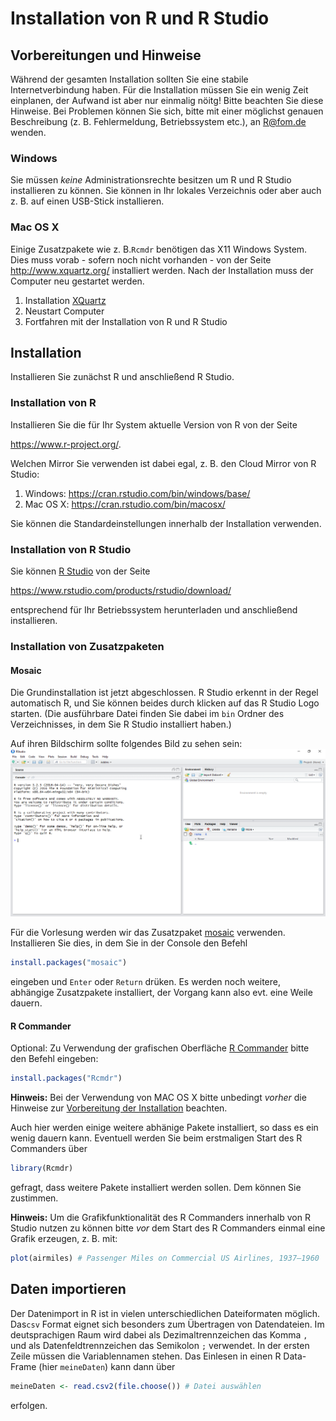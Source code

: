 Installation von R und R Studio
================

Vorbereitungen und Hinweise
---------------------------

Während der gesamten Installation sollten Sie eine stabile Internetverbindung haben. Für die Installation müssen Sie ein wenig Zeit einplanen, der Aufwand ist aber nur einmalig nöitg! Bitte beachten Sie diese Hinweise. Bei Problemen können Sie sich, bitte mit einer möglichst genauen Beschreibung (z. B. Fehlermeldung, Betriebssystem etc.), an <R@fom.de> wenden.

### Windows

Sie müssen *keine* Administrationsrechte besitzen um R und R Studio installieren zu können. Sie können in Ihr lokales Verzeichnis oder aber auch z. B. auf einen USB-Stick installieren.

### Mac OS X

Einige Zusatzpakete wie z. B.`Rcmdr` benötigen das X11 Windows System. Dies muss vorab - sofern noch nicht vorhanden - von der Seite <http://www.xquartz.org/> installiert werden. Nach der Installation muss der Computer neu gestartet werden.

1.  Installation [XQuartz](http://www.xquartz.org/)
2.  Neustart Computer
3.  Fortfahren mit der Installation von R und R Studio

Installation
------------

Installieren Sie zunächst R und anschließend R Studio.

### Installation von R

Installieren Sie die für Ihr System aktuelle Version von R von der Seite

<https://www.r-project.org/>.

Welchen Mirror Sie verwenden ist dabei egal, z. B. den Cloud Mirror von R Studio:

1.  Windows: <https://cran.rstudio.com/bin/windows/base/>
2.  Mac OS X: <https://cran.rstudio.com/bin/macosx/>

Sie können die Standardeinstellungen innerhalb der Installation verwenden.

### Installation von R Studio

Sie können [R Studio](https://www.rstudio.com/) von der Seite

<https://www.rstudio.com/products/rstudio/download/>

entsprechend für Ihr Betriebssystem herunterladen und anschließend installieren.

### Installation von Zusatzpaketen

#### Mosaic

Die Grundinstallation ist jetzt abgeschlossen. R Studio erkennt in der Regel automatisch R, und Sie können beides durch klicken auf das R Studio Logo starten. (Die ausführbare Datei finden Sie dabei im `bin` Ordner des Verzeichnisses, in dem Sie R Studio installiert haben.)

Auf ihren Bildschirm sollte folgendes Bild zu sehen sein: ![](RStudio-Screenshot.png)

Für die Vorlesung werden wir das Zusatzpaket [mosaic](https://cran.r-project.org/web/packages/mosaic/) verwenden. Installieren Sie dies, in dem Sie in der Console den Befehl

``` r
install.packages("mosaic")
```

eingeben und `Enter` oder `Return` drüken. Es werden noch weitere, abhängige Zusatzpakete installiert, der Vorgang kann also evt. eine Weile dauern.

#### R Commander

Optional: Zu Verwendung der grafischen Oberfläche [R Commander](http://socserv.socsci.mcmaster.ca/jfox/Misc/Rcmdr/) bitte den Befehl eingeben:

``` r
install.packages("Rcmdr")
```

**Hinweis:** Bei der Verwendung von MAC OS X bitte unbedingt *vorher* die Hinweise zur [Vorbereitung der Installation](#anchor) beachten.

Auch hier werden einige weitere abhänige Pakete installiert, so dass es ein wenig dauern kann. Eventuell werden Sie beim erstmaligen Start des R Commanders über

``` r
library(Rcmdr)
```

gefragt, dass weitere Pakete installiert werden sollen. Dem können Sie zustimmen.

**Hinweis:** Um die Grafikfunktionalität des R Commanders innerhalb von R Studio nutzen zu können bitte *vor* dem Start des R Commanders einmal eine Grafik erzeugen, z. B. mit:

``` r
plot(airmiles) # Passenger Miles on Commercial US Airlines, 1937–1960
```

Daten importieren
-----------------

Der Datenimport in R ist in vielen unterschiedlichen Dateiformaten möglich. Das`csv` Format eignet sich besonders zum Übertragen von Datendateien. Im deutsprachigen Raum wird dabei als Dezimaltrennzeichen das Komma `,` und als Datenfeldtrennzeichen das Semikolon `;` verwendet. In der ersten Zeile müssen die Variablennamen stehen. Das Einlesen in einen R Data-Frame (hier `meineDaten`) kann dann über

``` r
meineDaten <- read.csv2(file.choose()) # Datei auswählen
```

erfolgen.
